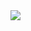 <img src="https://github-readme-stats.vercel.app/api?username=zero2ditf&&show_icons=true&title_color=191970&icon_color=FFD700&text_color=black&bg_color=white">
